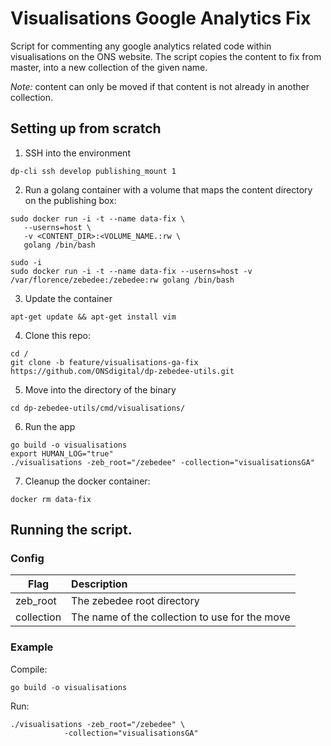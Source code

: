 # Visualisations Google Analytics Fix

Script for commenting any google analytics related code within visualisations on the ONS website.
The script copies the content to fix from master, into a new collection of the given name. 

 _Note:_ content can only be moved if that content is not already in another collection. 

## Setting up from scratch

1. SSH into the environment

```
dp-cli ssh develop publishing_mount 1
```

2. Run a golang container with a volume that maps the content directory on the publishing box:
```
sudo docker run -i -t --name data-fix \
   --userns=host \
   -v <CONTENT_DIR>:<VOLUME_NAME.:rw \
   golang /bin/bash
```

```
sudo -i
sudo docker run -i -t --name data-fix --userns=host -v /var/florence/zebedee:/zebedee:rw golang /bin/bash
```

3. Update the container
```
apt-get update && apt-get install vim
```

4. Clone this repo:
```
cd /
git clone -b feature/visualisations-ga-fix https://github.com/ONSdigital/dp-zebedee-utils.git
```

5. Move into the directory of the binary
```
cd dp-zebedee-utils/cmd/visualisations/
```

6. Run the app
```
go build -o visualisations
export HUMAN_LOG="true"
./visualisations -zeb_root="/zebedee" -collection="visualisationsGA"
```

7. Cleanup the docker container:
```
docker rm data-fix
```

## Running the script.

### Config

| Flag       | Description                                    |
|------------|:-----------------------------------------------|
| zeb_root   | The zebedee root directory                     |
| collection | The name of the collection to use for the move |

### Example

Compile:
```
go build -o visualisations
```
Run:
```
./visualisations -zeb_root="/zebedee" \
            -collection="visualisationsGA" 
```